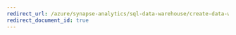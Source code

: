 ```yaml
---
redirect_url: /azure/synapse-analytics/sql-data-warehouse/create-data-warehouse-powershell
redirect_document_id: true
---
```

